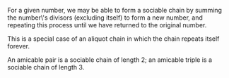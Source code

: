 For a given number, we may be able to form a sociable chain by summing
the number\\'s divisors (excluding itself) to form a new number, and
repeating this process until we have returned to the original number.

This is a special case of an aliquot chain in which the chain repeats
itself forever.

An amicable pair is a sociable chain of length 2; an amicable triple is
a sociable chain of length 3.
